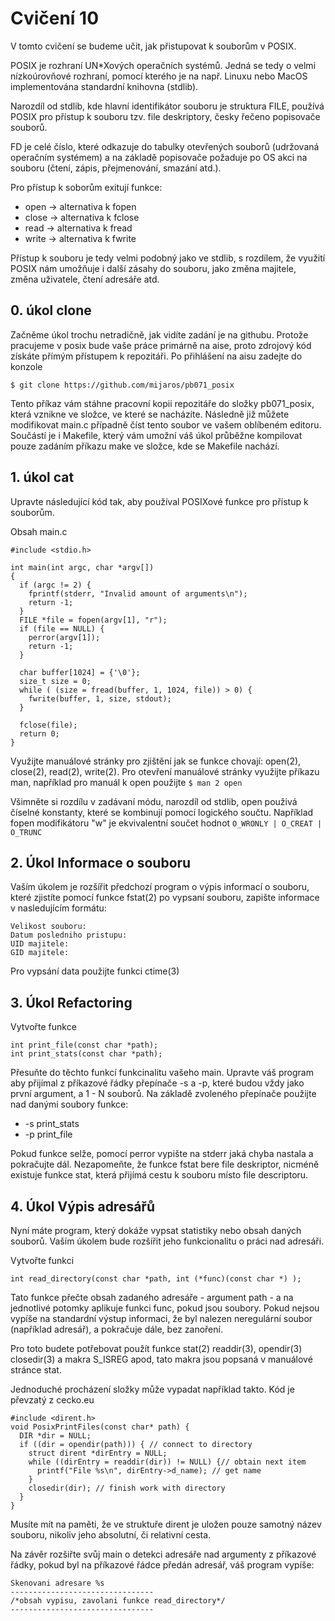 # Cvičení 10
V tomto cvičení se budeme učit, jak přistupovat k souborům v POSIX.

POSIX je rozhraní UN*Xových operačních systémů. Jedná se tedy o velmi nízkoúrovňové rozhraní, pomocí kterého je na např. Linuxu nebo MacOS implementována standardní knihovna (stdlib).

Narozdíl od stdlib, kde hlavní identifikátor souboru je struktura FILE, používá POSIX pro přístup k souboru tzv. file deskriptory, česky řečeno popisovače souborů. 

FD je celé číslo, které odkazuje do tabulky otevřených souborů (udržovaná operačním systémem) a na základě popisovače požaduje po OS akci na souboru (čtení, zápis, přejmenování, smazání atd.).


Pro přístup k soborům exitují funkce:
* open -> alternativa k fopen
* close -> alternativa k fclose
* read -> alternativa k fread
* write -> alternativa k fwrite

Přístup k souboru je tedy velmi podobný jako ve stdlib, s rozdílem, že využití POSIX nám umožňuje i další zásahy do souboru, jako změna majitele, změna uživatele, čtení adresáře atd.

## 0. úkol clone
Začněme úkol trochu netradičně, jak vidíte zadání je na githubu. Protože pracujeme v posix bude vaše práce primárně na aise, proto zdrojový kód získáte přímým přístupem k repozitáři. Po přihlášení na aisu zadejte do konzole

```$ git clone https://github.com/mijaros/pb071_posix```

Tento příkaz vám stáhne pracovní kopii repozitáře do složky pb071_posix, která vznikne ve složce, ve které se nacházíte.
Následně již můžete modifikovat main.c případně číst tento soubor ve vašem oblíbeném editoru.
Součástí je i Makefile, který vám umožní váš úkol průběžne kompilovat pouze zadáním příkazu make ve složce, kde se Makefile nachází.

## 1. úkol cat
Upravte následující kód tak, aby používal POSIXové funkce pro přístup k souborům.

Obsah main.c
```{C}
#include <stdio.h>

int main(int argc, char *argv[])
{
  if (argc != 2) {
    fprintf(stderr, "Invalid amount of arguments\n");
    return -1;
  }
  FILE *file = fopen(argv[1], "r");
  if (file == NULL) {
    perror(argv[1]);
    return -1;
  }
  
  char buffer[1024] = {'\0'};
  size_t size = 0;
  while ( (size = fread(buffer, 1, 1024, file)) > 0) {
    fwrite(buffer, 1, size, stdout);
  }
  
  fclose(file);
  return 0;
}
```
Využijte manuálové stránky pro zjištění jak se funkce chovají:
open(2), close(2), read(2), write(2). 
Pro otevření manuálové stránky využijte příkazu man, například pro manuál k open použijte
```$ man 2 open```

Všimněte si rozdílu v zadávaní módu, narozdíl od stdlib, open použivá číselné konstanty, které se kombinují pomocí logického součtu. Například fopen modifikátoru "w" je ekvivalentní součet hodnot ```O_WRONLY | O_CREAT | O_TRUNC```

## 2. Úkol Informace o souboru
Vaším úkolem je rozšířit předchozí program o výpis informací o souboru, které zjistíte pomocí funkce fstat(2)
po vypsaní souboru, zapište informace v nasledujícím formátu:
```
Velikost souboru: 
Datum posledniho pristupu:
UID majitele:
GID majitele:
```
Pro vypsání data použijte funkci ctime(3)

## 3. Úkol Refactoring
Vytvořte funkce
```{C}
int print_file(const char *path);
int print_stats(const char *path);
```
Přesuňte do těchto funkcí funkcinalitu vašeho main.
Upravte váš program aby přijímal z příkazové řádky přepínače -s a -p, které budou vždy jako první argument, a 1 - N souborů.
Na základě zvoleného přepínače použijte nad danými soubory funkce:
* -s print_stats
* -p print_file

Pokud funkce selže, pomocí perror vypište na stderr jaká chyba nastala a pokračujte dál. Nezapomeňte, že funkce fstat bere file deskriptor, nicméně existuje funkce stat, která přijímá cestu k souboru místo file descriptoru.

## 4. Úkol Výpis adresářů
Nyní máte program, který dokáže vypsat statistiky nebo obsah daných souborů. Vaším úkolem bude rozšířit jeho funkcionalitu o práci nad adresáři.

Vytvořte funkci
```{C}
int read_directory(const char *path, int (*func)(const char *) );
```
Tato funkce přečte obsah zadaného adresáře - argument path - a na jednotlivé potomky aplikuje funkci func, pokud jsou soubory.
Pokud nejsou vypíše na standardní výstup informaci, že byl nalezen neregulární soubor (například adresář), a pokračuje dále, bez zanoření.

Pro toto budete potřebovat použít funkce stat(2) readdir(3), opendir(3) closedir(3) a makra S_ISREG apod, tato makra jsou popsaná v manuálové stránce stat.

Jednoduché procházení složky může vypadat například takto.
Kód je převzatý z cecko.eu
```{C}
#include <dirent.h>
void PosixPrintFiles(const char* path) {
  DIR *dir = NULL;     
  if ((dir = opendir(path))) { // connect to directory
    struct dirent *dirEntry = NULL;
    while ((dirEntry = readdir(dir)) != NULL) {// obtain next item 
      printf("File %s\n", dirEntry->d_name); // get name 
    }
    closedir(dir); // finish work with directory
  }
} 
```
Musíte mít na paměti, že ve struktuře dirent je uložen pouze samotný název souboru, nikoliv jeho absolutní, či relativní cesta.

Na závěr rozšiřte svůj main o detekci adresáře nad argumenty z příkazové řádky, pokud byl na příkazové řádce předán adresář, váš program vypíše:
```
Skenovani adresare %s
--------------------------------
/*obsah vypisu, zavolani funkce read_directory*/
--------------------------------
```
